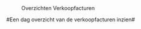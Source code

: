 <properties>
	<page>
		<title>Overzichten</title>
	</page>
	<menu>
		<position>Overzichten Verkoopfacturen
		<title>Introductie</title>
	</menu>
</properties>

#Een dag overzicht van de verkoopfacturen inzien#
<description>
